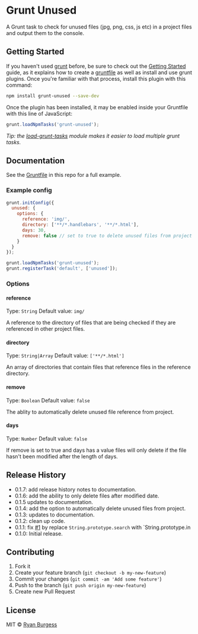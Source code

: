 Grunt Unused
============

A Grunt task to check for unused files (jpg, png, css, js etc) in a project files and output them to the console.


## Getting Started

If you haven't used [grunt][] before, be sure to check out the [Getting Started][] guide, as it explains how to create a [gruntfile][Getting Started] as well as install and use grunt plugins. Once you're familiar with that process, install this plugin with this command:

```sh
npm install grunt-unused --save-dev
```

Once the plugin has been installed, it may be enabled inside your Gruntfile with this line of JavaScript:

```js
grunt.loadNpmTasks('grunt-unused');
```

*Tip: the [load-grunt-tasks](https://github.com/sindresorhus/load-grunt-tasks) module makes it easier to load multiple grunt tasks.*

[grunt]: http://gruntjs.com
[Getting Started]: https://github.com/gruntjs/grunt/wiki/Getting-started


## Documentation

See the [Gruntfile](Gruntfile.js) in this repo for a full example.


### Example config

```js
grunt.initConfig({
  unused: {
    options: {
      reference: 'img/',
      directory: ['**/*.handlebars', '**/*.html'],
      days: 30,
      remove: false // set to true to delete unused files from project
    }
  }
});

grunt.loadNpmTasks('grunt-unused');
grunt.registerTask('default', ['unused']);
```

### Options

#### reference
Type: `String`
Default value: `img/`

A reference to the directory of files that are being checked if they are referenced in other project files.

#### directory
Type: `String|Array`
Default value: `['**/*.html']`

An array of directories that contain files that reference files in the reference directory.

#### remove
Type: `Boolean`
Default value: `false`

The ablity to automatically delete unused file reference from project.

#### days
Type: `Number`
Default value: `false`

If remove is set to true and days has a value files will only delete if the file hasn't been modified after the length of days.

## Release History
* 0.1.7: add release history notes to documentation.
* 0.1.6: add the ability to only delete files after modified date.
* 0.1.5 updates to documentation.
* 0.1.4: add the option to automatically delete unused files from project.
* 0.1.3: updates to documentation.
* 0.1.2: clean up code.
* 0.1.1: fix [#1](https://github.com/ryanburgess/grunt-unused/issues/1) by replace `String.prototype.search` with `String.prototype.in
* 0.1.0: Initial release.

## Contributing

1. Fork it
2. Create your feature branch (`git checkout -b my-new-feature`)
3. Commit your changes (`git commit -am 'Add some feature'`)
4. Push to the branch (`git push origin my-new-feature`)
5. Create new Pull Request


## License

MIT © [Ryan Burgess](http://ryanburgess.com)
